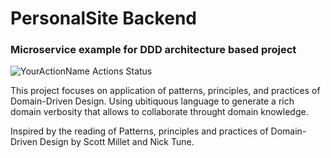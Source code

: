 # PersonalSite Backend
### Microservice example for DDD architecture based project

![YourActionName Actions Status](https://github.com/pablocom/PersonalSite.Backend/workflows/.NET%20Core/badge.svg?branch=master)

This project focuses on application of patterns, principles, and practices of Domain-Driven Design. Using ubitiquous language to generate a rich domain verbosity that allows to collaborate throught domain knowledge.

Inspired by the reading of Patterns, principles and practices of Domain-Driven Design by Scott Millet and Nick Tune.
